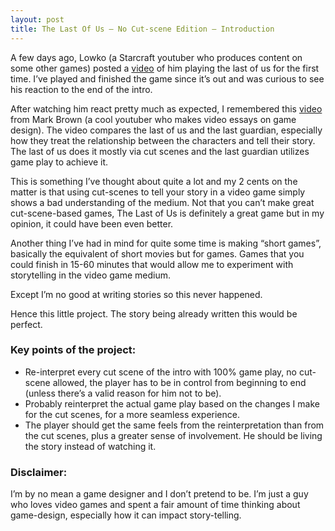 ```yaml
---
layout: post
title: The Last Of Us – No Cut-scene Edition – Introduction
---
```


A few days ago, Lowko (a Starcraft youtuber who produces content on some other games) posted a [video](https://youtu.be/SsK3h_hea3M) of him playing the last of us for the first time. I’ve played and finished the game since it’s out and was curious to see his reaction to the end of the intro.

After watching him react pretty much as expected, I remembered this [video](https://youtu.be/Qot5_rMB8Jc) from Mark Brown (a cool youtuber who makes video essays on game design). The video compares the last of us and the last guardian, especially how they treat the relationship between the characters and tell their story. The last of us does it mostly via cut scenes and the last guardian utilizes game play to achieve it.

<!-- more -->

This is something I’ve thought about quite a lot and my 2 cents on the matter is that using cut-scenes to tell your story in a video game simply shows a bad understanding of the medium. Not that you can’t make great cut-scene-based games, The Last of Us is definitely a great game but in my opinion, it could have been even better.

Another thing I’ve had in mind for quite some time is making “short games”, basically the equivalent of short movies but for games. Games that you could finish in 15-60 minutes that would allow me to experiment with storytelling in the video game medium.

Except I’m no good at writing stories so this never happened.

Hence this little project. The story being already written this would be perfect.

### Key points of the project:

- Re-interpret every cut scene of the intro with 100% game play, no cut-scene allowed, the player has to be in control from beginning to end (unless there’s a valid reason for him not to be).
- Probably reinterpret the actual game play based on the changes I make for the cut scenes, for a more seamless experience.
- The player should get the same feels from the reinterpretation than from the cut scenes, plus a greater sense of involvement. He should be living the story instead of watching it.

### Disclaimer:

I’m by no mean a game designer and I don’t pretend to be.
I’m just a guy who loves video games and spent a fair amount of time thinking about game-design, especially how it can impact story-telling.

